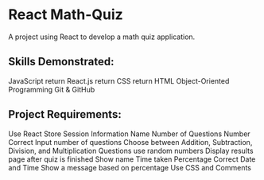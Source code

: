 # React Math-Quiz

A project using React to develop a math quiz application.

## Skills Demonstrated:
JavaScript return
React.js  return
CSS  return
HTML
Object-Oriented Programming
Git & GitHub

## Project Requirements:
Use React
Store Session Information
 	Name
 	Number of Questions
 	Number Correct
Input number of questions
Choose between Addition, Subtraction, Division, and Multiplication
Questions use random numbers
Display results page after quiz is finished
 	Show name
 	Time taken
 	Percentage Correct
 	Date and Time
 	Show a message based on percentage
Use CSS and Comments




